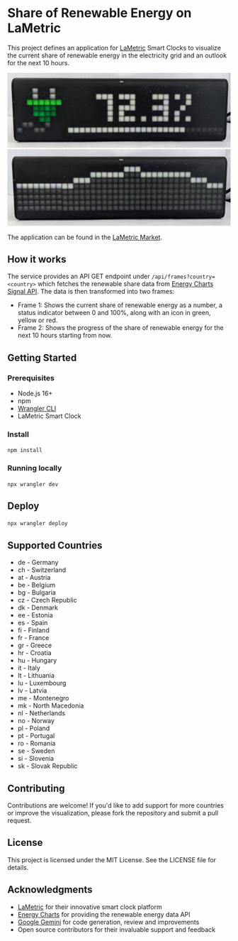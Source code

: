 # Share of Renewable Energy on LaMetric

This project defines an application for [LaMetric](https://lametric.com/) Smart Clocks to visualize the current share of renewable energy in the electricity grid and an outlook for the next 10 hours.

![LaMetric Frame1](./img/Lametric-Frame1.jpg)
![LaMetric Frame1](./img/Lametric-Frame2.jpg)

The application can be found in the [LaMetric Market](https://apps.lametric.com/?product=market).

## How it works

The service provides an API GET endpoint under `/api/frames?country=<country>` which fetches the renewable share data from [Energy Charts Signal API](https://api.energy-charts.info/#/ren_share/traffic_signal_signal_get).
The data is then transformed into two frames:

- Frame 1: Shows the current share of renewable energy as a number, a status indicator between 0 and 100%, along with an icon in green, yellow or red.
- Frame 2: Shows the progress of the share of renewable energy for the next 10 hours starting from now.

## Getting Started

### Prerequisites

- Node.js 16+
- npm
- [Wrangler CLI](https://developers.cloudflare.com/workers/wrangler/)
- LaMetric Smart Clock

### Install

`npm install`

### Running locally

`npx wrangler dev`

## Deploy

`npx wrangler deploy`

## Supported Countries

- de - Germany
- ch - Switzerland
- at - Austria
- be - Belgium
- bg - Bulgaria
- cz - Czech Republic
- dk - Denmark
- ee - Estonia
- es - Spain
- fi - Finland
- fr - France
- gr - Greece
- hr - Croatia
- hu - Hungary
- it - Italy
- lt - Lithuania
- lu - Luxembourg
- lv - Latvia
- me - Montenegro
- mk - North Macedonia
- nl - Netherlands
- no - Norway
- pl - Poland
- pt - Portugal
- ro - Romania
- se - Sweden
- si - Slovenia
- sk - Slovak Republic

## Contributing

Contributions are welcome! If you'd like to add support for more countries or improve the visualization, please fork the repository and submit a pull request.

## License

This project is licensed under the MIT License. See the LICENSE file for details.

## Acknowledgments

- [LaMetric](https://lametric.com/) for their innovative smart clock platform
- [Energy Charts](https://energy-charts.info/) for providing the renewable energy data API
- [Google Gemini](https://gemini.google.com/) for code generation, review and improvements
- Open source contributors for their invaluable support and feedback
